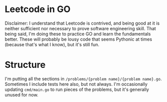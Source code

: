 # Leetcode in GO
Disclaimer: I understand that Leetcode is contrived, and being good at it is neither sufficient nor necessary to prove software engineering skill. That being said, I'm doing these to practice GO and learn the fundamentals better. These will probably be lousy code that seems Pythonic at times (because that's what I know), but it's still fun.


# Structure
I'm putting all the sections in `/problems/{problem name}/{problem name}.go`. Sometimes I include tests here also, but not always. I'm occasionally updating `cmd/main.go` to run pieces of the problems, but it's generally unused for now.